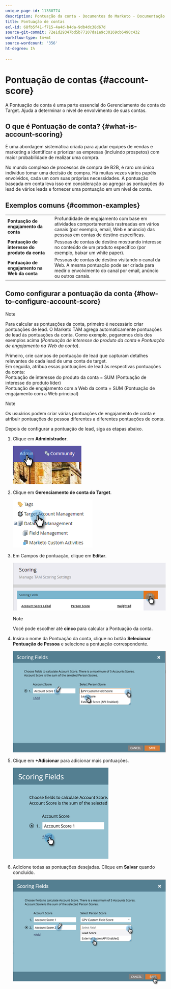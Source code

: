 ```yaml
---
unique-page-id: 11380774
description: Pontuação da conta - Documentos do Marketo - Documentação do produto
title: Pontuação de contas
exl-id: 68fb5f41-f715-4a4d-b4da-9db4dc38d67d
source-git-commit: 72e1d29347bd5b77107da1e9c30169cb6490c432
workflow-type: tm+mt
source-wordcount: '356'
ht-degree: 1%

---
```


# Pontuação de contas {#account-score}

A Pontuação de conta é uma parte essencial do Gerenciamento de conta do Target. Ajuda a determinar o nível de envolvimento de suas contas.

## O que é Pontuação de conta? {#what-is-account-scoring}

É uma abordagem sistemática criada para ajudar equipes de vendas e marketing a identificar e priorizar as empresas (incluindo prospetos) com maior probabilidade de realizar uma compra.

No mundo complexo de processos de compra de B2B, é raro um único indivíduo tomar uma decisão de compra. Há muitas vezes vários papéis envolvidos, cada um com suas próprias necessidades. A pontuação baseada em conta leva isso em consideração ao agregar as pontuações do lead de vários leads e fornecer uma pontuação em um nível de conta.

## Exemplos comuns {#common-examples}

<table> 
 <tbody>
  <tr>
   <td><strong>Pontuação de engajamento da conta</strong></td> 
   <td>Profundidade de engajamento com base em atividades comportamentais rastreadas em vários canais (por exemplo, email, Web e anúncio) das pessoas em contas de destino específicas.</td>
  </tr>
  <tr>
   <td><strong>Pontuação de interesse do produto da conta</strong></td>
   <td>Pessoas de contas de destino mostrando interesse no conteúdo de um produto específico (por exemplo, baixar um white paper).</td> 
  </tr>
  <tr>
   <td><strong>Pontuação de engajamento na Web da conta</strong></td>
   <td>Pessoas de contas de destino visitando o canal da Web. A mesma pontuação pode ser criada para medir o envolvimento do canal por email, anúncio ou outros canais.</td> 
  </tr>
 </tbody>
</table>

## Como configurar a pontuação da conta {#how-to-configure-account-score}

>[!NOTE]
>
>Para calcular as pontuações da conta, primeiro é necessário criar pontuações de lead. O Marketo TAM agrega automaticamente pontuações de lead às pontuações da conta. Como exemplo, pegaremos dois dos exemplos acima (_Pontuação de interesse do produto da conta_ e _Pontuação de engajamento na Web da conta_).
>
>Primeiro, crie campos de pontuação de lead que capturam detalhes relevantes de cada lead de uma conta de target.\
>Em seguida, atribua essas pontuações de lead às respectivas pontuações da conta:\
>Pontuação de interesse do produto da conta = SUM (Pontuação de interesse do produto líder)\
>Pontuação de engajamento com a Web da conta = SUM (Pontuação de engajamento com a Web principal)

>[!NOTE]
>
>Os usuários podem criar várias pontuações de engajamento de conta e atribuir pontuações de pessoa diferentes a diferentes pontuações de conta.

Depois de configurar a pontuação de lead, siga as etapas abaixo.

1. Clique em **Administrador**.

   ![](assets/one-1.png)

1. Clique em **Gerenciamento de conta do Target**.

   ![](assets/account-score-2.png)

1. Em Campos de pontuação, clique em **Editar**.

   ![](assets/account-score-3.png)

   >[!NOTE]
   >
   >Você pode escolher até **cinco** para calcular a Pontuação da conta.

1. Insira o nome da Pontuação da conta, clique no botão **Selecionar Pontuação de Pessoa** e selecione a pontuação correspondente.

   ![](assets/four.png)

1. Clique em **+Adicionar** para adicionar mais pontuações.

   ![](assets/five.png)

1. Adicione todas as pontuações desejadas. Clique em **Salvar** quando concluído.

   ![](assets/six.png)
